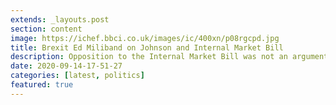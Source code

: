 ```yaml
---
extends: _layouts.post
section: content
image: https://ichef.bbci.co.uk/images/ic/400xn/p08rgcpd.jpg 
title: Brexit Ed Miliband on Johnson and Internal Market Bill 
description: Opposition to the Internal Market Bill was not an argument of Leave versus Remain but “an argument about right versus wrong”, Ed Miliband tells MPs. 
date: 2020-09-14-17-51-27 
categories: [latest, politics] 
featured: true 
--- 
```

